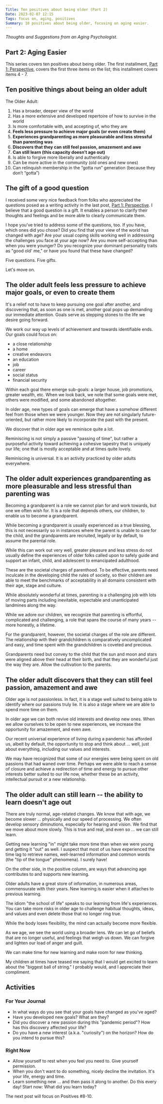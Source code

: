 ```yaml
---
Title: Ten positives about being older (Part 2)
Date: 2023-02-07 12:15
Tags: focus on, aging, positives
Summary: 10 positives about being older, focusing on aging easier.
---
```


_Thoughts and Suggestions from an Aging Psychologist._

## Part 2: Aging Easier

This series covers ten positives about being older. The first installment, [Part 1: Perspective]({filename}10-positives-about-being-older-1.md), covers the first three items on the list; this installment covers items 4 - 7.

## Ten positive things about being an older adult

The Older Adult:

1. Has a broader, deeper view of the world
2. Has a more extensive and developed repertoire of how to survive in the world
3. Is more comfortable with, and accepting of, who they are
4. **Feels less pressure to achieve major goals (or even create them)**
5. **Experiences grandparenting as more pleasurable and less stressful than parenting was**
6. **Discovers that they can still feel passion, amazement and awe**
7. **Can still learn (this capacity doesn’t age out)**
8. Is able to forgive more liberally and authentically
9. Can be more active in the community (old ones and new ones)
10. Can relinquish membership in the “gotta run” generation (because they don’t “gotta”)

## The gift of a good question

I received some very nice feedback from folks who appreciated the questions posed as a writing activity in the last post, [Part 1: Perspective]({filename}10-positives-about-being-older-1.md). I believe that a good question is a gift. It enables a person to clarify their thoughts and feelings and be more able to clearly communicate them.

I hope you've tried to address some of the questions, too. If you have, which ones did you chose? Did you find that your view of the world has changed with age? Are your usual coping skills working well in addressing the challenges you face at your age now? Are you more self-accepting than when you were younger? Do you recognize your dominant personality traits as "good old' me," or have you found that these have changed?

Five questions. Five gifts.

Let's move on.

## The older adult feels less pressure to achieve major goals, or even to create them

It's a relief not to have to keep pursuing one goal after another, and discovering that, as soon as one is met, another goal pops up demanding our immediate attention. Goals serve as stepping stones to the life we desire going forward.

We work our way up levels of achievement and towards identifiable ends. Our goals could focus on:

* a close relationship
* a home
* creative endeavors
* an education
* job
* career
* social status
* financial security

Within each goal there emerge sub-goals: a larger house, job promotions, greater wealth, etc. When we look back, we note that some goals were met, others were modified, and some abandoned altogether.

In older age, new types of goals can emerge that have a somehow different feel from those when we were younger. Now they are not singularly future-oriented, but rather more likely to incorporate the past with the present.

We discover that in older age we reminisce quite a lot.

Reminiscing is not simply a passive "passing of time", but rather a purposeful activity toward achieving a cohesive tapestry that is uniquely our life; one that is mostly acceptable and at times quite lovely.

Reminiscing is universal. It is an activity practiced by older adults everywhere.

## The older adult experiences grandparenting as more pleasurable and less stressful than parenting was

Becoming a grandparent is a role we cannot plan for and work towards, but one we often wish for. It is a role that depends others, our children, to enable us to become a grandparent.

While becoming a grandparent is usually experienced as a true blessing, this is not necessarily so in instances where the parent is unable to care for the child, and the grandparents are recruited, legally or by default, to assume the parental role.

While this can work out very well, greater pleasure and less stress do not usually define the experiences of older folks called upon to safely guide and support an infant, child, and adolescent to emancipated adulthood.

These are the societal charges of parenthood. To be effective, parents need inculcate in the developing child the rules of society, so their children are able to meet the benchmarks of acceptability in all domains consistent with their age, stage and culture.

While absolutely wonderful at times, parenting is a challenging job with lots of moving parts including inevitable, expectable and unanticipated landmines along the way.

While we adore our children, we recognize that parenting is effortful, complicated and challenging, a role that spans the course of many years -- more honestly, a lifetime.

For the grandparent, however, the societal charges of the role are different. The relationship with their grandchildren is comparatively uncomplicated and easy, and time spent with the grandchildren is coveted and precious.

Grandparents need but convey to the child that the sun and moon and stars were aligned above their head at their birth, and that they are wonderful just the way they are. Allow the cultivation to the parents.

## The older adult discovers that they can still feel passion, amazement and awe

Older age is not passionless. In fact, it is a stage well suited to being able to identify where our passions truly lie. It is also a stage where we are able to spend more time on them.

In older age we can both revive old interests and develop new ones. When we allow ourselves to be open to new experiences, we increase the opportunity for amazement, and even awe.

Our recent universal experience of living during a pandemic has afforded us, albeit by default, the opportunity to stop and think about … well, just about everything, including our values and interests.

We may have recognized that some of our energies were being spent on old passions that had waned over time. Perhaps we were able to reach a sense of closure and achieve a redirection of time and energy to pursue other interests better suited to our life now, whether these be an activity, intellectual pursuit or a new relationship.

## The older adult can still learn -- the ability to learn doesn't age out

There are truly normal, age-related changes. We know that with age, we become slower … physically and our speed of processing. We often develop sensory diminutions, especially for hearing and vision. We find that we move about more slowly. This is true and real, and even so … we can still learn.

Getting new learning "in" might take more time than when we were young and getting it "out" as well. I suspect that most of us have experienced the time lag to retrieve names, well-learned information and common words (the "tip of the tongue" phenomena). I surely have!

On the other side, in the positive column, are ways that advancing age contributes to and supports new learning.

Older adults have a great store of information, in numerous areas, commensurate with their years. New learning is easier when it attaches to previous learning.

The idiom "the school of life" speaks to our learning from life's experiences. You can take more risks in older age to challenge habitual thoughts, ideas, and values and even delete those that no longer ring true.

While the body loses flexibility, the mind can actually become more flexible.

As we age, we see the world using a broader lens. We can let go of beliefs that are no longer useful, and feelings that weigh us down. We can forgive and lighten our load of anger and guilt.

We can make time for new learning and make room for new thinking.

My children at times have teased me saying that I would get excited to learn about the "biggest ball of string." I probably would, and I appreciate their compliment.

## Activities

### For Your Journal

* In what ways do you see that your goals have changed as you've aged?
* Have you developed new goals? What are they?
* Did you discover a new passion during this "pandemic period"? How has this discovery affected your life?
* Do you have a new interest (a.k.a. "curiosity") on the horizon? How do you intend to pursue this?

### Right Now

* Allow yourself to rest when you feel you need to. Give yourself permission.
* When you don't want to do something, nicely decline the invitation. It's your life, energy and time.
* Learn something new … and then pass it along to another. Do this every day! Start now: What did you learn today?

The next post will focus on Positives #8-10.
